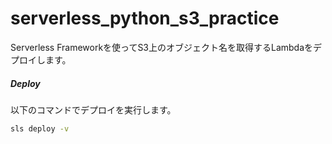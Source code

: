 # serverless_python_s3_practice
Serverless Frameworkを使ってS3上のオブジェクト名を取得するLambdaをデプロイします。

#####  Deploy
以下のコマンドでデプロイを実行します。
```sh
sls deploy -v
```
